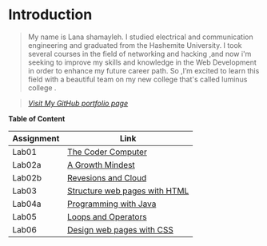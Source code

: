 # Introduction 


>My name is Lana shamayleh. I studied electrical and communication engineering and graduated from the Hashemite University. I took several courses in the field of networking    and hacking ,and now i'm seeking to improve my skills and knowledge in the Web Development in order to enhance my future career path. So ,I’m excited to learn  this field  with a beautiful team on my new college that's called luminus college .

 >  *[Visit My GitHub portfolio page](https://github.com/LanaSShamayleh)* 



 **Table of Content**  


 **Assignment**| **Link** 
------------ | -------------
Lab01        | [The Coder Computer](Lab01-TheCoder-Computer.md)
 Lab02a         | [A Growth Mindest](Lab02a-Learning-Markdown.md)
  Lab02b     | [Revesions and Cloud](Lab02b-Revesionand-Cloud.md)
  Lab03    | [Structure web pages with HTML](Lab03-Structure-web.md)
Lab04a    | [Programming with Java](Lab04a-Programming-Java.md)
Lab05    | [Loops and Operators](Lab05-Loops-Operators.md)
Lab06   | [Design web pages with CSS](Lab06-Design-web-pages-with-CSS.md)
